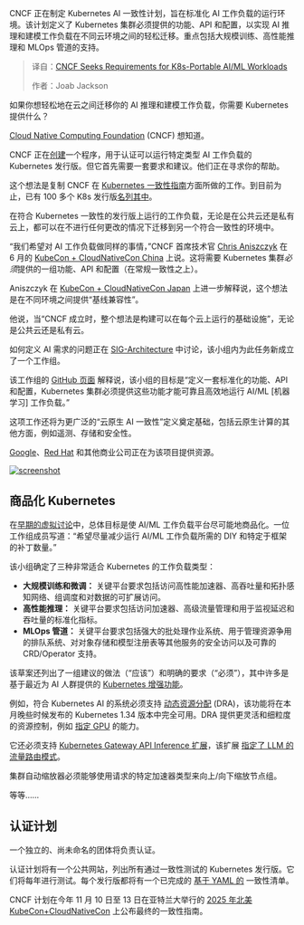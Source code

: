 
<!--
title: CNCF征集K8s平台可移植AI/ML工作负载需求
cover: https://cdn.thenewstack.io/media/2025/08/6f9f0994-k8s-conform.jpg
summary: CNCF 正在制定 Kubernetes AI 一致性计划，旨在标准化 AI 工作负载的运行环境。该计划定义了 Kubernetes 集群必须提供的功能、API 和配置，以实现 AI 推理和建模工作负载在不同云环境之间的轻松迁移。重点包括大规模训练、高性能推理和 MLOps 管道的支持。
-->

CNCF 正在制定 Kubernetes AI 一致性计划，旨在标准化 AI 工作负载的运行环境。该计划定义了 Kubernetes 集群必须提供的功能、API 和配置，以实现 AI 推理和建模工作负载在不同云环境之间的轻松迁移。重点包括大规模训练、高性能推理和 MLOps 管道的支持。

> 译自：[CNCF Seeks Requirements for K8s-Portable AI/ML Workloads](https://thenewstack.io/cncf-seeks-requirements-for-k8s-portable-ai-ml-workloads/)
> 
> 作者：Joab Jackson

如果你想轻松地在云之间迁移你的 AI 推理和建模工作负载，你需要 Kubernetes 提供什么？

[Cloud Native Computing Foundation](https://cncf.io/?utm_content=inline+mention) (CNCF) 想知道。

CNCF 正在[创建](https://www.cncf.io/blog/2025/08/01/help-us-build-the-kubernetes-conformance-for-ai/)一个程序，用于认证可以运行特定类型 AI 工作负载的 Kubernetes 发行版。但它首先需要一套要求和建议。他们正在寻求你的帮助。

这个想法是复制 CNCF 在 [Kubernetes 一致性指南](https://www.cncf.io/training/certification/software-conformance/)方面所做的工作。到目前为止，已有 100 多个 K8s 发行版[名列其中](https://www.cncf.io/training/certification/software-conformance/#logos)。

在符合 Kubernetes 一致性的发行版上运行的工作负载，无论是在公共云还是私有云上，都可以在不进行任何更改的情况下迁移到另一个符合一致性的环境中。

“我们希望对 AI 工作负载做同样的事情，”CNCF 首席技术官 [Chris Aniszczyk](https://www.linkedin.com/in/caniszczyk/) 在 6 月的 [KubeCon + CloudNativeCon China](https://www.youtube.com/watch?v=etvB-QGFtns&list=PLj6h78yzYM2P1xtALqTcCmRAa6142uERl&t=308s) 上说。这将需要 Kubernetes 集群*必须*提供的一组功能、API 和配置（在常规一致性之上）。

Aniszczyk 在 [KubeCon + CloudNativeCon Japan](https://www.youtube.com/watch?v=mh7Cmei3pmI&list=PLj6h78yzYM2PsNdcBGWR_mVN-SRLQl6KM&t=405s) 上进一步解释说，这个想法是在不同环境之间提供“基线兼容性”。

他说，当“CNCF 成立时，整个想法是构建可以在每个云上运行的基础设施”，无论是公共云还是私有云。

如何定义 AI 需求的问题正在 [SIG-Architecture](https://github.com/kubernetes/community/tree/master/sig-architecture) 中讨论，该小组内为此任务新成立了一个工作组。

该工作组的 [GitHub 页面](https://github.com/kubernetes/community/tree/master/wg-ai-conformance) 解释说，该小组的目标是“定义一套标准化的功能、API 和配置，Kubernetes 集群必须提供这些功能才能可靠且高效地运行 AI/ML [机器学习] 工作负载。”

这项工作还将为更广泛的“云原生 AI 一致性”定义奠定基础，包括云原生计算的其他方面，例如遥测、存储和安全性。

[Google](https://cloud.google.com/?utm_content=inline+mention)、[Red Hat](https://www.openshift.com/try?utm_content=inline+mention) 和其他商业公司正在为该项目提供资源。

[![screenshot](https://cdn.thenewstack.io/media/2025/08/6701237c-kubeconform-01.jpg)](https://cdn.thenewstack.io/media/2025/08/6701237c-kubeconform-01.jpg)

## 商品化 Kubernetes

在[早期的虚拟讨论](https://docs.google.com/document/d/1hXoSdh9FEs13Yde8DivCYjjXyxa7j4J8erjZPEGWuzc/edit?tab=t.0#heading=h.9j85ih1tpsk)中，总体目标是使 AI/ML 工作负载平台尽可能地商品化。一位工作组成员写道：“希望尽量减少运行 AI/ML 工作负载所需的 DIY 和特定于框架的补丁数量。”

该小组确定了三种非常适合 Kubernetes 的工作负载类型：

*   **大规模训练和微调：** 关键平台要求包括访问高性能加速器、高吞吐量和拓扑感知网络、组调度和对数据的可扩展访问。
*   **高性能推理：** 关键平台要求包括访问加速器、高级流量管理和用于监视延迟和吞吐量的标准化指标。
*   **MLOps 管道：** 关键平台要求包括强大的批处理作业系统、用于管理资源争用的排队系统、对对象存储和模型注册表等其他服务的安全访问以及可靠的 CRD/Operator 支持。

该草案还列出了一组建议的做法（“应该”）和明确的要求（“必须”），其中许多是基于最近为 AI 人群提供的 [Kubernetes 增强功能](https://thenewstack.io/kubernetes-v1-33-advances-in-ai-security-and-the-enterprise/)。

例如，符合 Kubernetes AI 的系统必须支持 [动态资源分配](https://kubernetes.io/docs/concepts/scheduling-eviction/dynamic-resource-allocation/) (DRA)，该功能将在本月晚些时候发布的 Kubernetes 1.34 版本中完全可用。DRA 提供更灵活和细粒度的资源控制，例如 [指定 GPU](https://thenewstack.io/nvidia-h200-gpus-crush-mlperfs-llm-inferencing-benchmark/) 的能力。

它还必须支持 [Kubernetes Gateway API Inference 扩展](https://kubernetes.io/blog/2025/06/05/introducing-gateway-api-inference-extension/)，该扩展 [指定了 LLM 的流量路由模式](https://thenewstack.io/google-kubernetes-engine-customized-for-faster-ai-work/)。

集群自动缩放器必须能够使用请求的特定加速器类型来向上/向下缩放节点组。

等等……

## 认证计划

一个独立的、尚未命名的团体将负责认证。

认证计划将有一个公共网站，列出所有通过一致性测试的 Kubernetes 发行版。它们将每年进行测试。每个发行版都将有一个已完成的 [基于 YAML 的](https://thenewstack.io/kubernetes-is-getting-a-better-yaml/) 一致性清单。

CNCF 计划在今年 11 月 10 日至 13 日在亚特兰大举行的 [2025 年北美 KubeCon+CloudNativeCon](https://events.linuxfoundation.org/kubecon-cloudnativecon-north-america/?utm_source=the+new+stack&utm_medium=referral&utm_campaign=event) 上公布最终的一致性指南。